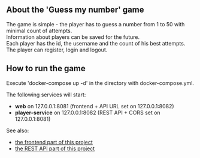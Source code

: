 <a name="readme-top"></a>

## About the 'Guess my number' game

The game is simple - the player has to guess a number from 1 to 50 with minimal count of attempts.<br />
Information about players can be saved for the future.<br />
Each player has the id, the username and the count of his best attempts.<br />
The player can register, login and logout.

## How to run the game
Execute 'docker-compose up -d' in the directory with docker-compose.yml.
<p>
The following services will start:
<ul>
  <li><b>web</b> on 127.0.0.1:8081 (frontend + API URL set on 127.0.0.1:8082)</li>
  <li><b>player-service</b> on 127.0.0.1:8082 (REST API + CORS set on 127.0.0.1:8081)</li>
</ul>

See also:
<ul>
  <li><a href="https://github.com/lukesukhanov/guess-number-game-web">the frontend part of this project</a></li>
  <li><a href="https://github.com/lukesukhanov/guess-number-game-player-service">the REST API part of this project</a></li>
</ul>

